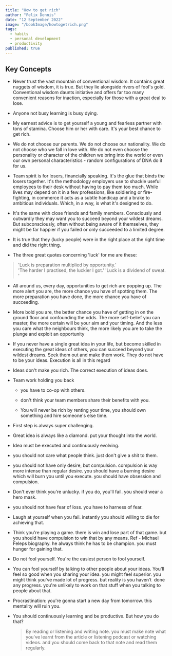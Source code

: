 ```yaml
---
title: "How to get rich"
author: "Felix Dennis"
date: "12 September 2022"
image: "/bookImage/howtogetrich.png"
tags:
  - habits
  - personal development
  - productivity
published: true
---
```


<Spacer size={25}/>

<BookDetail 
title="How to get rich"
author="Felix Dennis"
image="/bookImage/howtogetrich.png"
read= "12 September 2022" 
recommendation="7/10"
/>

<Spacer size={25}/>

## Key Concepts

- Never trust the vast mountain of conventional wisdom. It contains great nuggets of wisdom, it is true. But they lie alongside rivers of fool's gold. Conventional wisdom daunts initiative and offers far too many convenient reasons for inaction, especially for those with a great deal to lose.

- Anyone not busy learning is busy dying.
- My earnest advice is to get yourself a young and fearless partner with tons of stamina. Choose him or her with care. It's your best chance to get rich.
- We do not choose our parents. We do not choose our nationality. We do not choose who we fall in love with. We do not even choose the personality or character of the children we bring into the world or even our own personal characteristics - random configurations of DNA do it for us.
- Team spirit is for losers, financially speaking. It's the glue that binds the losers together. It's the methodology employers use to shackle useful employees to their desk without having to pay them too much. While lives may depend on it in a few professions, like soldiering or fire-fighting, in commerce it acts as a subtle handicap and a brake to ambitious individuals. Which, in a way, is what it's designed to do.
- It's the same with close friends and family members. Consciously and outwardly they may want you to succeed beyond your wildest dreams. But subconsciously, often without being aware of it themselves, they might be far happier if you failed or only succeeded to a limited degree.
- It is true that they (lucky people) were in the right place at the right time and did the right thing.
- The three great quotes concerning 'luck' for me are these:

> 'Luck is preparation multiplied by opportunity.'  
> 'The harder I practised, the luckier I got.'
> 'Luck is a dividend of sweat. '

- All around us, every day, opportunities to get rich are popping up. The more alert you are, the more chance you have of spotting them. The more preparation you have done, the more chance you have of succeeding.

- More bold you are, the better chance you have of getting in on the ground floor and confounding the odds. The more self-belief you can master, the more certain will be your aim and your timing. And the less you care what the neighbours think, the more likely you are to take the plunge and exploit an opportunity
- If you never have a single great idea in your life, but become skilled in executing the great ideas of others, you can succeed beyond your wildest dreams. Seek them out and make them work. They do not have to be your ideas. Execution is all in this regard
- Ideas don't make you rich. The correct execution of ideas does.
- Team work holding you back

  - you have to co-op with others.

  - don't think your team members share their benefits with you.
  - You will never be rich by renting your time, you should own something and hire someone's else time.

- First step is always super challenging.
- Great idea is always like a diamond. put your thought into the world.

- Idea must be executed and continuously evolving.

- you should not care what people think. just don't give a shit to them.
- you should not have only desire, but compulsion. compulsion is way more intense than regular desire. you should have a burning desire which will burn you until you execute. you should have obsession and compulsion.
- Don't ever think you're unlucky. if you do, you'll fail. you should wear a hero mask.
- you should not have fear of loss. you have to harness of fear.
- Laugh at yourself when you fail. instantly you should willing to die for achieving that.
- Think you're playing a game. there is win and lose part of that game. but you should have compulsion to win that by any means. Ref - Michael Feleps biography. he always think he has to be champion. you must hunger for gaining that.

- Do not fool yourself. You're the easiest person to fool yourself.

- You can fool yourself by talking to other people about your ideas. You'll feel so good when you sharing your idea. you might feel superior. you might think you've made lot of progress. but reality is you haven’t  done any progress. you're unlikely to work on that stuff when you talking to people about that.
- Procrastination: you're gonna start a new day from tomorrow. this mentality will ruin you.
- You should continuously learning and be productive. But how you do that?

  > By reading or listening and writing note. you must make note what you've learnt from the article or listening podcast or watching videos. and you should come back to that note and read them regularly.
